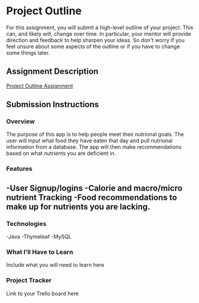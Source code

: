 # Project Outline
For this assignment, you will submit a high-level outline of your project. This can, and likely will, change over time. In particular, your mentor will provide direction and feedback to help sharpen your ideas. So don't worry if you feel unsure about some aspects of the outline or if you have to change some things later.

## Assignment Description
[Project Outline Assignment](https://education.launchcode.org/liftoff/modules/assignments/project-outline)

## Submission Instructions

### Overview
The purpose of this app is to help people meet their nutrional goals. The user will input what food they have eaten that day and pull nutrional information from a database. The app will then make recommendations based on what nutrients you are deficient in. 
### Features
-User Signup/logins
-Calorie and macro/micro nutrient Tracking
-Food recommendations to make up for nutrients you are lacking.
-
### Technologies
-Java
-Thymeleaf
-MySQL
### What I'll Have to Learn
Include what you will need to learn here
### Project Tracker
Link to your Trello board here
